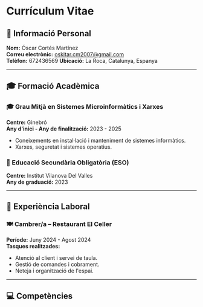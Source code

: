 # Currículum Vitae

## 🧑 Informació Personal

**Nom:** Óscar Cortés Martínez  
**Correu electrònic:** oskitar.cm2007@gmail.com  
**Telèfon:** 672436569 
**Ubicació:** La Roca, Catalunya, Espanya  

---

## 🎓 Formació Acadèmica

### 🎓 Grau Mitjà en Sistemes Microinformàtics i Xarxes  
**Centre:** Ginebró  
**Any d'inici - Any de finalització:**  2023 - 2025
- Coneixements en instal·lació i manteniment de sistemes informàtics.  
- Xarxes, seguretat i sistemes operatius.

### 🏫 Educació Secundària Obligatòria (ESO)  
**Centre:** Institut Vilanova Del Valles  
**Any de graduació:** 2023  

---

## 💼 Experiència Laboral


### 🍽️ Cambrer/a – Restaurant El Celler  
**Període:** Juny 2024 - Agost 2024   
**Tasques realitzades:**  
- Atenció al client i servei de taula.  
- Gestió de comandes i cobrament.  
- Neteja i organització de l'espai.


---

## 💻 Competències
